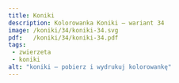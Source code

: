```yaml
---
title: Koniki
description: Kolorowanka Koniki – wariant 34
image: /koniki/34/koniki-34.svg
pdf:   /koniki/34/koniki-34.pdf
tags:
 - zwierzeta
 - koniki
alt: "koniki – pobierz i wydrukuj kolorowankę"
---
```

